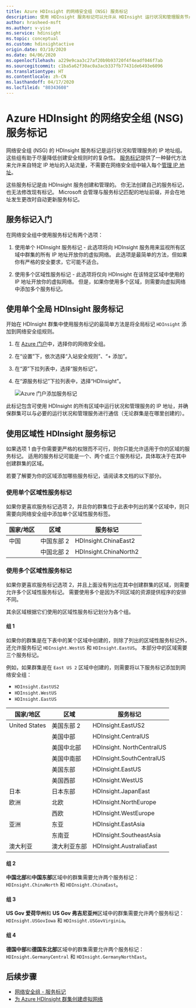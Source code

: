```yaml
---
title: Azure HDInsight 的网络安全组 (NSG) 服务标记
description: 使用 HDInsight 服务标记可以允许从 HDInsight 运行状况和管理服务节点发往群集的入站流量，无需将 IP 地址显式添加到网络安全组。
author: hrasheed-msft
ms.author: v-yiso
ms.service: hdinsight
ms.topic: conceptual
ms.custom: hdinsightactive
origin.date: 03/10/2020
ms.date: 04/06/2020
ms.openlocfilehash: a229e9caa3c27af20b9b93720f4f4eadf046f7ab
ms.sourcegitcommit: c1ba5a62f30ac0a3acb337fb77431de6493e6096
ms.translationtype: HT
ms.contentlocale: zh-CN
ms.lasthandoff: 04/17/2020
ms.locfileid: "80343608"
---
```

# <a name="network-security-group-nsg-service-tags-for-azure-hdinsight"></a>Azure HDInsight 的网络安全组 (NSG) 服务标记

网络安全组 (NSG) 的 HDInsight 服务标记是运行状况和管理服务的 IP 地址组。 这些组有助于尽量降低创建安全规则时的复杂性。 [服务标记](../virtual-network/security-overview.md#service-tags)提供了一种替代方法来允许来自特定 IP 地址的入站流量，不需要在网络安全组中输入每个[管理 IP 地址](hdinsight-management-ip-addresses.md)。

这些服务标记是由 HDInsight 服务创建和管理的。 你无法创建自己的服务标记，也无法修改现有标记。 Microsoft 会管理与服务标记匹配的地址前缀，并会在地址发生更改时自动更新服务标记。

## <a name="getting-started-with-service-tags"></a>服务标记入门

在网络安全组中使用服务标记有两个选项：

1. 使用单个 HDInsight 服务标记 - 此选项将向 HDInsight 服务用来监视所有区域中群集的所有 IP 地址开放你的虚拟网络。 此选项是最简单的方法，但如果你有严格的安全要求，它可能不适合。

1. 使用多个区域性服务标记 - 此选项将仅向 HDInsight 在该特定区域中使用的 IP 地址开放你的虚拟网络。 但是，如果你使用多个区域，则需要向虚拟网络中添加多个服务标记。

## <a name="use-a-single-global-hdinsight-service-tag"></a>使用单个全局 HDInsight 服务标记

开始在 HDInsight 群集中使用服务标记的最简单方法是将全局标记 `HDInsight` 添加到网络安全组规则。

1. 在 [Azure 门户](https://portal.azure.cn/)中，选择你的网络安全组。

1. 在“设置”下，依次选择“入站安全规则”、“+ 添加”。   

1. 在“源”下拉列表中，选择“服务标记”。  

1. 在“源服务标记”下拉列表中，选择“HDInsight”。  

    ![Azure 门户添加服务标记](./media/hdinsight-service-tags/azure-portal-add-service-tag.png)

此标记包含可使用 HDInsight 的所有区域中运行状况和管理服务的 IP 地址，并确保群集可以与必要的运行状况和管理服务进行通信（无论群集是在哪里创建的）。

## <a name="use-regional-hdinsight-service-tags"></a>使用区域性 HDInsight 服务标记

如果选项 1 由于你需要更严格的权限而不可行，则你只能允许适用于你的区域的服务标记。 适用的服务标记可能是一个、两个或三个服务标记，具体取决于在其中创建群集的区域。

若要了解要为你的区域添加哪些服务标记，请阅读本文档的以下部分。

### <a name="use-a-single-regional-service-tag"></a>使用单个区域性服务标记

如果你更喜欢服务标记选项 2，并且你的群集位于此表中列出的某个区域中，则只需要向网络安全组中添加单个区域性服务标签。

| 国家/地区 | 区域 | 服务标记 |
| ---- | ---- | ---- |
| 中国 | 中国东部 2 | HDInsight.ChinaEast2 |
| &nbsp; | 中国北部 2 | HDInsight.ChinaNorth2 |

### <a name="use-multiple-regional-service-tags"></a>使用多个区域性服务标记

如果你更喜欢服务标记选项 2，并且上面没有列出在其中创建群集的区域，则需要允许多个区域性服务标记。 需要使用多个是因为不同区域的资源提供程序的安排不同。

其余区域根据它们使用的区域性服务标记划分为各个组。

#### <a name="group-1"></a>组 1

如果你的群集是在下表中的某个区域中创建的，则除了列出的区域性服务标记外，还允许服务标记 `HDInsight.WestUS` 和 `HDInsight.EastUS`。 本部分中的区域需要三个服务标记。

例如，如果群集是在 `East US 2` 区域中创建的，则需要将以下服务标记添加到网络安全组：

- `HDInsight.EastUS2`
- `HDInsight.WestUS`
- `HDInsight.EastUS`

| 国家/地区 | 区域 | 服务标记 |
| ---- | ---- | ---- |
| United States | 美国东部 2 | HDInsight.EastUS2 |
| &nbsp; | 美国中部 | HDInsight.CentralUS |
| &nbsp; | 美国中北部 | HDInsight. NorthCentralUS |
| &nbsp; | 美国中南部 | HDInsight.SouthCentralUS |
| &nbsp; | 美国东部 | HDInsight.EastUS |
| &nbsp; | 美国西部 | HDInsight.WestUS |
| 日本 | 日本东部 | HDInsight.JapanEast |
| 欧洲 | 北欧 | HDInsight.NorthEurope |
| &nbsp; | 西欧| HDInsight.WestEurope |
| 亚洲 | 东亚 | HDInsight.EastAsia |
| &nbsp; | 东南亚 | HDInsight.SoutheastAsia |
| 澳大利亚 | 澳大利亚东部 | HDInsight.AustraliaEast |

#### <a name="group-2"></a>组 2

**中国北部**和**中国东部**区域中的群集需要允许两个服务标记：`HDInsight.ChinaNorth` 和 `HDInsight.ChinaEast`。

#### <a name="group-3"></a>组 3

**US Gov 爱荷华州**和 **US Gov 弗吉尼亚州**区域中的群集需要允许两个服务标记：`HDInsight.USGovIowa` 和 `HDInsight.USGovVirginia`。

#### <a name="group-4"></a>组 4

**德国中部**和**德国东北部**区域中的群集需要允许两个服务标记：`HDInsight.GermanyCentral` 和 `HDInsight.GermanyNorthEast`。

## <a name="next-steps"></a>后续步骤

- [网络安全组 - 服务标记](../virtual-network/security-overview.md#security-rules)
- [为 Azure HDInsight 群集创建虚拟网络](hdinsight-create-virtual-network.md)
